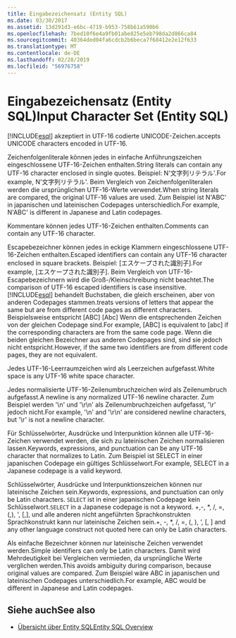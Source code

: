 ```yaml
---
title: Eingabezeichensatz (Entity SQL)
ms.date: 03/30/2017
ms.assetid: 13d291d3-e6bc-4719-b953-758b61a590b6
ms.openlocfilehash: 7bed10f6e4a9fb01abe825e5eb798da2d866ca84
ms.sourcegitcommit: 40364ded04fa6cdcb2b6beca7f68412e2e12f633
ms.translationtype: MT
ms.contentlocale: de-DE
ms.lasthandoff: 02/28/2019
ms.locfileid: "56976758"
---
```

# <a name="input-character-set-entity-sql"></a><span data-ttu-id="dd2c3-102">Eingabezeichensatz (Entity SQL)</span><span class="sxs-lookup"><span data-stu-id="dd2c3-102">Input Character Set (Entity SQL)</span></span>
[!INCLUDE[esql](../../../../../../includes/esql-md.md)] <span data-ttu-id="dd2c3-103">akzeptiert in UTF-16 codierte UNICODE-Zeichen.</span><span class="sxs-lookup"><span data-stu-id="dd2c3-103">accepts UNICODE characters encoded in UTF-16.</span></span>  
  
 <span data-ttu-id="dd2c3-104">Zeichenfolgenliterale können jedes in einfache Anführungszeichen eingeschlossene UTF-16-Zeichen enthalten.</span><span class="sxs-lookup"><span data-stu-id="dd2c3-104">String literals can contain any UTF-16 character enclosed in single quotes.</span></span> <span data-ttu-id="dd2c3-105">Beispiel: N'文字列リテラル'.</span><span class="sxs-lookup"><span data-stu-id="dd2c3-105">For example, N'文字列リテラル'.</span></span> <span data-ttu-id="dd2c3-106">Beim Vergleich von Zeichenfolgenliteralen werden die ursprünglichen UTF-16-Werte verwendet.</span><span class="sxs-lookup"><span data-stu-id="dd2c3-106">When string literals are compared, the original UTF-16 values are used.</span></span> <span data-ttu-id="dd2c3-107">Zum Beispiel ist N'ABC' in japanischen und lateinischen Codepages unterschiedlich.</span><span class="sxs-lookup"><span data-stu-id="dd2c3-107">For example, N'ABC' is different in Japanese and Latin codepages.</span></span>  
  
 <span data-ttu-id="dd2c3-108">Kommentare können jedes UTF-16-Zeichen enthalten.</span><span class="sxs-lookup"><span data-stu-id="dd2c3-108">Comments can contain any UTF-16 character.</span></span>  
  
 <span data-ttu-id="dd2c3-109">Escapebezeichner können jedes in eckige Klammern eingeschlossene UTF-16-Zeichen enthalten.</span><span class="sxs-lookup"><span data-stu-id="dd2c3-109">Escaped identifiers can contain any UTF-16 character enclosed in square brackets.</span></span> <span data-ttu-id="dd2c3-110">Beispiel: [エスケープされた識別子].</span><span class="sxs-lookup"><span data-stu-id="dd2c3-110">For example, [エスケープされた識別子].</span></span> <span data-ttu-id="dd2c3-111">Beim Vergleich von UTF-16-Escapebezeichnern wird die Groß-/Kleinschreibung nicht beachtet.</span><span class="sxs-lookup"><span data-stu-id="dd2c3-111">The comparison of UTF-16 escaped identifiers is case insensitive.</span></span> [!INCLUDE[esql](../../../../../../includes/esql-md.md)] <span data-ttu-id="dd2c3-112">behandelt Buchstaben, die gleich erscheinen, aber von anderen Codepages stammen.</span><span class="sxs-lookup"><span data-stu-id="dd2c3-112">treats versions of letters that appear the same but are from different code pages as different characters.</span></span> <span data-ttu-id="dd2c3-113">Beispielsweise entspricht [ABC] [Abc] Wenn die entsprechenden Zeichen von der gleichen Codepage sind.</span><span class="sxs-lookup"><span data-stu-id="dd2c3-113">For example, [ABC] is equivalent to [abc] if the corresponding characters are from the same code page.</span></span> <span data-ttu-id="dd2c3-114">Wenn die beiden gleichen Bezeichner aus anderen Codepages sind, sind sie jedoch nicht entspricht.</span><span class="sxs-lookup"><span data-stu-id="dd2c3-114">However, if the same two identifiers are from different code pages, they are not equivalent.</span></span>  
  
 <span data-ttu-id="dd2c3-115">Jedes UTF-16-Leerraumzeichen wird als Leerzeichen aufgefasst.</span><span class="sxs-lookup"><span data-stu-id="dd2c3-115">White space is any UTF-16 white space character.</span></span>  
  
 <span data-ttu-id="dd2c3-116">Jedes normalisierte UTF-16-Zeilenumbruchzeichen wird als Zeilenumbruch aufgefasst.</span><span class="sxs-lookup"><span data-stu-id="dd2c3-116">A newline is any normalized UTF-16 newline character.</span></span> <span data-ttu-id="dd2c3-117">Zum Beispiel werden '\n' und '\r\n' als Zeilenumbruchzeichen aufgefasst, '\r' jedoch nicht.</span><span class="sxs-lookup"><span data-stu-id="dd2c3-117">For example, '\n' and '\r\n' are considered newline characters, but '\r' is not a newline character.</span></span>  
  
 <span data-ttu-id="dd2c3-118">Für Schlüsselwörter, Ausdrücke und Interpunktion können alle UTF-16-Zeichen verwendet werden, die sich zu lateinischen Zeichen normalisieren lassen.</span><span class="sxs-lookup"><span data-stu-id="dd2c3-118">Keywords, expressions, and punctuation can be any UTF-16 character that normalizes to Latin.</span></span> <span data-ttu-id="dd2c3-119">Zum Beispiel ist SELECT in einer japanischen Codepage ein gültiges Schlüsselwort.</span><span class="sxs-lookup"><span data-stu-id="dd2c3-119">For example, SELECT in a Japanese codepage is a valid keyword.</span></span>  
  
 <span data-ttu-id="dd2c3-120">Schlüsselwörter, Ausdrücke und Interpunktionszeichen können nur lateinische Zeichen sein.</span><span class="sxs-lookup"><span data-stu-id="dd2c3-120">Keywords, expressions, and punctuation can only be Latin characters.</span></span> <span data-ttu-id="dd2c3-121">`SELECT` ist in einer japanischen Codepage kein Schlüsselwort.</span><span class="sxs-lookup"><span data-stu-id="dd2c3-121">`SELECT` in a Japanese codepage is not a keyword.</span></span> <span data-ttu-id="dd2c3-122">+,-, \*, /, =, (,), ', [,], und alle anderen nicht angeführten Sprachkonstrukten Sprachkonstrukt kann nur lateinische Zeichen sein.</span><span class="sxs-lookup"><span data-stu-id="dd2c3-122">+, -, \*, /, =, (, ), ‘, [, ] and any other language construct not quoted here can only be Latin characters.</span></span>  
  
 <span data-ttu-id="dd2c3-123">Als einfache Bezeichner können nur lateinische Zeichen verwendet werden.</span><span class="sxs-lookup"><span data-stu-id="dd2c3-123">Simple identifiers can only be Latin characters.</span></span> <span data-ttu-id="dd2c3-124">Damit wird Mehrdeutigkeit bei Vergleichen vermieden, da ursprüngliche Werte verglichen werden.</span><span class="sxs-lookup"><span data-stu-id="dd2c3-124">This avoids ambiguity during comparison, because original values are compared.</span></span> <span data-ttu-id="dd2c3-125">Zum Beispiel wäre ABC in japanischen und lateinischen Codepages unterschiedlich.</span><span class="sxs-lookup"><span data-stu-id="dd2c3-125">For example, ABC would be different in Japanese and Latin codepages.</span></span>  
  
## <a name="see-also"></a><span data-ttu-id="dd2c3-126">Siehe auch</span><span class="sxs-lookup"><span data-stu-id="dd2c3-126">See also</span></span>
- [<span data-ttu-id="dd2c3-127">Übersicht über Entity SQL</span><span class="sxs-lookup"><span data-stu-id="dd2c3-127">Entity SQL Overview</span></span>](../../../../../../docs/framework/data/adonet/ef/language-reference/entity-sql-overview.md)
